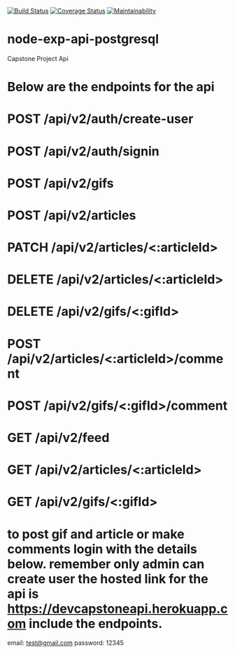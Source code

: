 [![Build Status](https://travis-ci.com/Obinnajude/node_exp_api_postgresql.svg?branch=master)](https://travis-ci.com/Obinnajude/node_exp_api_postgresql)
[![Coverage Status](https://coveralls.io/repos/github/Obinnajude/node_exp_api_postgresql/badge.svg?branch=master)](https://coveralls.io/github/Obinnajude/node_exp_api_postgresql?branch=master)
[![Maintainability](https://api.codeclimate.com/v1/badges/75368104072f7266cdd9/maintainability)](https://codeclimate.com/github/Obinnajude/node_exp_api_postgresql/maintainability)


# node-exp-api-postgresql
Capstone Project Api 


# Below are the endpoints for the api

# POST /api/v2/auth/create-user
# POST /api/v2/auth/signin
# POST /api/v2/gifs
# POST /api/v2/articles
# PATCH /api/v2/articles/<:articleId>
# DELETE /api/v2/articles/<:articleId>
# DELETE /api/v2/gifs/<:gifId>
# POST /api/v2/articles/<:articleId>/comment
# POST /api/v2/gifs/<:gifId>/comment
# GET /api/v2/feed
# GET /api/v2/articles/<:articleId>
# GET /api/v2/gifs/<:gifId>

# to post gif and article or make comments login with the details below. remember only admin can create user the hosted link for the api is https://devcapstoneapi.herokuapp.com include the endpoints.

email: test@gmail.com
password: 12345



